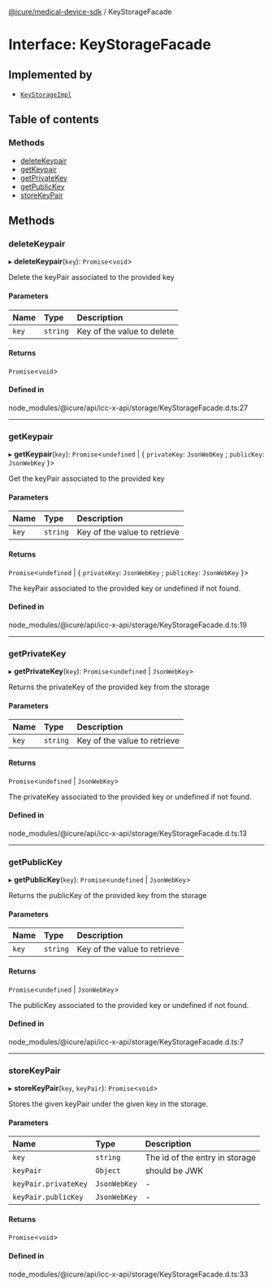 [@icure/medical-device-sdk](../modules) / KeyStorageFacade

# Interface: KeyStorageFacade

## Implemented by

- [`KeyStorageImpl`](../classes/KeyStorageImpl)

## Table of contents

### Methods

- [deleteKeypair](KeyStorageFacade#deletekeypair)
- [getKeypair](KeyStorageFacade#getkeypair)
- [getPrivateKey](KeyStorageFacade#getprivatekey)
- [getPublicKey](KeyStorageFacade#getpublickey)
- [storeKeyPair](KeyStorageFacade#storekeypair)

## Methods

### deleteKeypair

▸ **deleteKeypair**(`key`): `Promise`<`void`\>

Delete the keyPair associated to the provided key

#### Parameters

| Name | Type | Description |
| :------ | :------ | :------ |
| `key` | `string` | Key of the value to delete |

#### Returns

`Promise`<`void`\>

#### Defined in

node_modules/@icure/api/icc-x-api/storage/KeyStorageFacade.d.ts:27

___

### getKeypair

▸ **getKeypair**(`key`): `Promise`<`undefined` \| { `privateKey`: `JsonWebKey` ; `publicKey`: `JsonWebKey`  }\>

Get the keyPair associated to the provided key

#### Parameters

| Name | Type | Description |
| :------ | :------ | :------ |
| `key` | `string` | Key of the value to retrieve |

#### Returns

`Promise`<`undefined` \| { `privateKey`: `JsonWebKey` ; `publicKey`: `JsonWebKey`  }\>

The keyPair associated to the provided key or undefined if not found.

#### Defined in

node_modules/@icure/api/icc-x-api/storage/KeyStorageFacade.d.ts:19

___

### getPrivateKey

▸ **getPrivateKey**(`key`): `Promise`<`undefined` \| `JsonWebKey`\>

Returns the privateKey of the provided key from the storage

#### Parameters

| Name | Type | Description |
| :------ | :------ | :------ |
| `key` | `string` | Key of the value to retrieve |

#### Returns

`Promise`<`undefined` \| `JsonWebKey`\>

The privateKey associated to the provided key or undefined if not found.

#### Defined in

node_modules/@icure/api/icc-x-api/storage/KeyStorageFacade.d.ts:13

___

### getPublicKey

▸ **getPublicKey**(`key`): `Promise`<`undefined` \| `JsonWebKey`\>

Returns the publicKey of the provided key from the storage

#### Parameters

| Name | Type | Description |
| :------ | :------ | :------ |
| `key` | `string` | Key of the value to retrieve |

#### Returns

`Promise`<`undefined` \| `JsonWebKey`\>

The publicKey associated to the provided key or undefined if not found.

#### Defined in

node_modules/@icure/api/icc-x-api/storage/KeyStorageFacade.d.ts:7

___

### storeKeyPair

▸ **storeKeyPair**(`key`, `keyPair`): `Promise`<`void`\>

Stores the given keyPair under the given key in the storage.

#### Parameters

| Name | Type | Description |
| :------ | :------ | :------ |
| `key` | `string` | The id of the entry in storage |
| `keyPair` | `Object` | should be JWK |
| `keyPair.privateKey` | `JsonWebKey` | - |
| `keyPair.publicKey` | `JsonWebKey` | - |

#### Returns

`Promise`<`void`\>

#### Defined in

node_modules/@icure/api/icc-x-api/storage/KeyStorageFacade.d.ts:33
